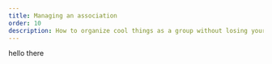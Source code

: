 ```yaml
---
title: Managing an association
order: 10
description: How to organize cool things as a group without losing your mind or wasting your time.
---
```


hello there
